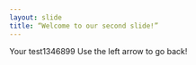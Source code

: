 ```yaml
---
layout: slide
title: “Welcome to our second slide!”
---
```

Your test1346899
Use the left arrow to go back!
